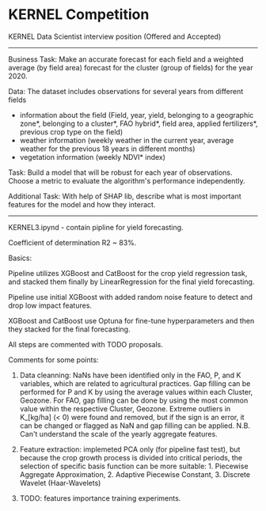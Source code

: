 # KERNEL Competition
KERNEL Data Scientist interview position 
(Offered and Accepted)
**********************************************************************************************************************************************************
Business Task: Make an accurate forecast for each field and a weighted average (by field area) forecast for the cluster (group of fields) for the year 2020.

Data: The dataset includes observations for several years from different fields
- information about the field (Field, year, yield, belonging to a geographic zone*, belonging to a cluster*, FAO hybrid*, field area, applied fertilizers*, previous crop type on the field)
- weather information (weekly weather in the current year, average weather for the previous 18 years in different months)
- vegetation information (weekly NDVI* index)
  
Task: Build a model that will be robust for each year of observations. Choose a metric to evaluate the algorithm's performance independently. 

Additional Task: With help of SHAP lib, describe what is most important features for the model and how they interact.

**********************************************************************************************************************************************************

KERNEL3.ipynd - contain pipline for yield forecasting. 

Сoefficient of determination R2 ~ 83%.

Basics:

Pipeline utilizes XGBoost and CatBoost for the crop yield regression task, and stacked them finally by LinearRegression for the final yield forecasting.

Pipeline use initial XGBoost with added random noise feature to detect and drop low impact features.

XGBoost and CatBoost use Optuna for fine-tune hyperparameters and then they stacked for the final forecasting.

All steps are commented with TODO proposals.

Comments for some points:

1. Data cleanning: NaNs have been identified only in the FAO, P, and K variables, which are related to agricultural practices.
Gap filling can be performed for P and K by using the average values within each Cluster, Geozone.
For FAO, gap filling can be done by using the most common value within the respective Cluster, Geozone.
Extreme outliers in K_[kg/ha] (< 0) were found and removed, but if the sign is an error, it can be changed or flagged as NaN and gap filling can be applied.
N.B. Can't understand the scale of the yearly aggregate features.

2. Feature extraction: implemeted PCA only (for pipeline fast test), but because the crop growth process is divided into critical periods, the selection of specific basis function can be more suitable: 1. Piecewise Aggregate Approximation, 2. Adaptive Piecewise Constant, 3. Discrete Wavelet (Haar‐Wavelets)

3. TODO: features importance training experiments.


